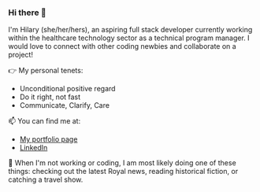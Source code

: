 ### Hi there 👋

I'm Hilary (she/her/hers), an aspiring full stack developer currently working within the healthcare technology sector as a technical program manager. I would love to connect with other coding newbies and collaborate on a project!

:point_right: My personal tenets:
- Unconditional positive regard
- Do it right, not fast
- Communicate, Clarify, Care

📫 You can find me at: 
- [My portfolio page](https://hilbug.github.io/)
- [LinkedIn](https://www.linkedin.com/in/hferraro/)

:crown: When I'm not working or coding, I am most likely doing one of these things: checking out the latest Royal news, reading historical fiction, or catching a travel show.

<!--
**hilbug/hilbug** is a ✨ _special_ ✨ repository because its `README.md` (this file) appears on your GitHub profile.

Here are some ideas to get you started:

- 🔭 I’m currently working on ...
- 🌱 I’m currently learning ...
- 👯 I’m looking to collaborate on ...
- 🤔 I’m looking for help with ...
- 💬 Ask me about ...
- 📫 How to reach me: ...
- 😄 Pronouns: ...
- ⚡ Fun fact: ...
-->
